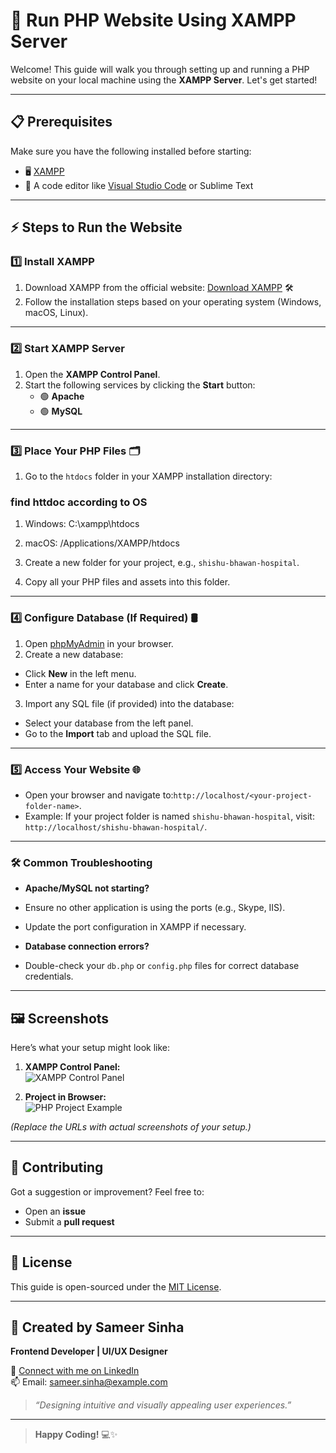# 🚀 Run PHP Website Using XAMPP Server  

Welcome! This guide will walk you through setting up and running a PHP website on your local machine using the **XAMPP Server**. Let's get started!  

---

## 📋 Prerequisites  

Make sure you have the following installed before starting:  
- 🖥️ [XAMPP](https://www.apachefriends.org/)  
- 📝 A code editor like [Visual Studio Code](https://code.visualstudio.com/) or Sublime Text  

---

## ⚡ Steps to Run the Website  

### 1️⃣ Install XAMPP  
1. Download XAMPP from the official website: [Download XAMPP](https://www.apachefriends.org/download.html) 🛠️  
2. Follow the installation steps based on your operating system (Windows, macOS, Linux).  

---

### 2️⃣ Start XAMPP Server  
1. Open the **XAMPP Control Panel**.  
2. Start the following services by clicking the **Start** button:  
   - 🟢 **Apache**  
   - 🟢 **MySQL**  

---

### 3️⃣ Place Your PHP Files 🗂️  
1. Go to the `htdocs` folder in your XAMPP installation directory:  

### find httdoc according to OS 
  1. Windows: C:\xampp\htdocs
  2. macOS: /Applications/XAMPP/htdocs


2. Create a new folder for your project, e.g., `shishu-bhawan-hospital`.  
3. Copy all your PHP files and assets into this folder. 

---

### 4️⃣ Configure Database (If Required) 🛢️  
1. Open [phpMyAdmin](http://localhost/phpmyadmin/) in your browser.  
2. Create a new database:  
- Click **New** in the left menu.  
- Enter a name for your database and click **Create**.  
3. Import any SQL file (if provided) into the database:  
- Select your database from the left panel.  
- Go to the **Import** tab and upload the SQL file.  

---

### 5️⃣ Access Your Website 🌐  
- Open your browser and navigate to:`http://localhost/<your-project-folder-name>`.
- Example: If your project folder is named `shishu-bhawan-hospital`, visit: `http://localhost/shishu-bhawan-hospital/`.


---

### 🛠️ Common Troubleshooting  

- **Apache/MySQL not starting?**  
- Ensure no other application is using the ports (e.g., Skype, IIS).  
- Update the port configuration in XAMPP if necessary.  

- **Database connection errors?**  
- Double-check your `db.php` or `config.php` files for correct database credentials.  

---

## 🖼️ Screenshots  

Here’s what your setup might look like:  
1. **XAMPP Control Panel:**  
![XAMPP Control Panel](https://www.apachefriends.org/xampp-control-panel.jpg)  

2. **Project in Browser:**  
![PHP Project Example](https://example.com/php-project-screenshot.jpg)  

*(Replace the URLs with actual screenshots of your setup.)*  

---

## 🤝 Contributing  

Got a suggestion or improvement? Feel free to:  
- Open an **issue**  
- Submit a **pull request**  

---

## 📜 License  

This guide is open-sourced under the [MIT License](LICENSE).  

---

## 🌟 Created by Sameer Sinha  
**Frontend Developer | UI/UX Designer**  

🔗 [Connect with me on LinkedIn](https://www.linkedin.com/in/sameer-sinha-546b4a280)  
📫 Email: [sameer.sinha@example.com](mailto:anuragsinha.20411@gmail.com)  

> _“Designing intuitive and visually appealing user experiences.”_  

---



> **Happy Coding!** 💻✨  


